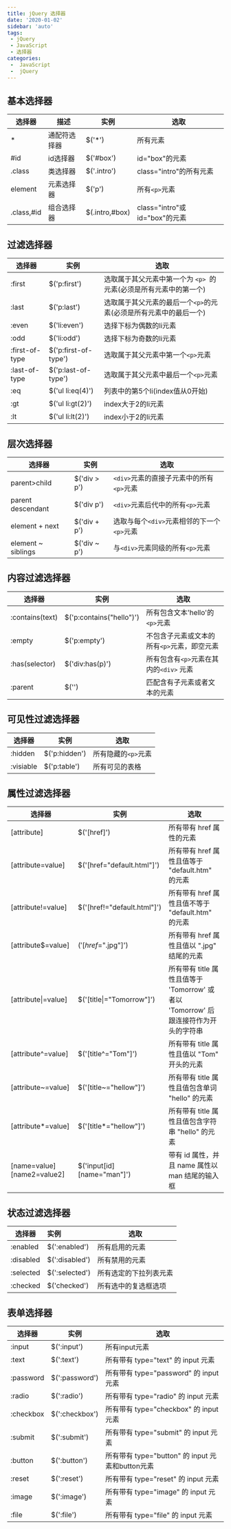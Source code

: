 ```yaml
---
title: jQuery 选择器
date: '2020-01-02'
sidebar: 'auto'
tags:
 - jQuery
 - JavaScript
 - 选择器
categories:
 -  JavaScript
 -  jQuery
---
```


##  基本选择器

| 选择器     | 描述         | 实例           | 选取                          |
| ---------- | ------------ | -------------- | ----------------------------- |
| *          | 通配符选择器 | $('*')         | 所有元素                      |
| #id        | id选择器     | $('#box')      | id="box"的元素                |
| .class     | 类选择器     | $('.intro')    | class="intro"的所有元素       |
| element    | 元素选择器   | $('p')         | 所有`<p>`元素                 |
| .class,#id | 组合选择器   | $(.intro,#box) | class="intro"或id="box"的元素 |

##  过滤选择器

| 选择器         | 实例                 | 选取                                                         |
| -------------- | -------------------- | ------------------------------------------------------------ |
| :first         | $('p:first')         | 选取属于其父元素中第一个为 `<p> `的元素(必须是所有元素中的第一个) |
| :last          | $('p:last')          | 选取属于其父元素的最后一个` <p> `的元素(必须是所有元素中的最后一个) |
| :even          | $('li:even')         | 选择下标为偶数的li元素                                       |
| :odd           | $('li:odd')          | 选择下标为奇数的li元素                                       |
| :first-of-type | $('p:first-of-type') | 选取属于其父元素中第一个`<p>`元素                            |
| :last-of-type  | $('p:last-of-type')  | 选取属于其父元素中最后一个`<p>`元素                          |
| :eq            | $('ul li:eq(4)')     | 列表中的第5个li(index值从0开始)                              |
| :gt            | $('ul li:gt(2)')     | index大于2的li元素                                           |
| :lt            | $('ul li:lt(2)')     | index小于2的li元素                                           |

##  层次选择器

| 选择器             | 实例         | 选取                                           |
| ------------------ | ------------ | ---------------------------------------------- |
| parent>child       | $('div > p') | `<div>`元素的直接子元素中的所有`<p>`元素       |
| parent descendant  | $('div p')   | `<div>`元素后代中的所有`<p>`元素               |
| element + next     | $('div + p') | 选取与每个` <div> `元素相邻的下一个` <p> `元素 |
| element ~ siblings | $('div ~ p') | 与`<div>`元素同级的所有`<p>`元素               |

##  内容过滤选择器

| 选择器          | 实例                     | 选取                                        |
| --------------- | ------------------------ | ------------------------------------------- |
| :contains(text) | $('p:contains("hello")') | 所有包含文本'hello'的`<p>`元素              |
| :empty          | $('p:empty')             | 不包含子元素或文本的所有`<p>`元素，即空元素 |
| :has(selector)  | $('div:has(p)')          | 所有包含有` <p> `元素在其内的`<div>` 元素   |
| :parent         | $('')                    | 匹配含有子元素或者文本的元素                |

##  可见性过滤选择器

| 选择器    | 实例          | 选取                |
| --------- | ------------- | ------------------- |
| :hidden   | $('p:hidden') | 所有隐藏的`<p>`元素 |
| :visiable | $('p:table')  | 所有可见的表格      |

##  属性过滤选择器

| 选择器                      | 实例                        | 选取                                                         |
| --------------------------- | --------------------------- | ------------------------------------------------------------ |
| [attribute]                 | $('[href]')                 | 所有带有 href 属性的元素                                     |
| [attribute=value]           | $('[href="default.html"]')  | 所有带有 href 属性且值等于 "default.htm" 的元素              |
| [attribute!=value]          | $('[href!="default.html"]') | 所有带有 href 属性且值不等于 "default.htm" 的元素            |
| [attribute$=value]          | $('[href$=".jpg"]')         | 所有带有 href 属性且值以 ".jpg" 结尾的元素                   |
| [attribute\|=value]         | $('[title\|="Tomorrow"]')   | 所有带有 title 属性且值等于 'Tomorrow' 或者以 'Tomorrow' 后跟连接符作为开头的字符串 |
| [attribute^=value]          | $('[title^="Tom"]')         | 所有带有 title 属性且值以 "Tom" 开头的元素                   |
| [attribute~=value]          | $('[title~="hellow"]')      | 所有带有 title 属性且值包含单词 "hello" 的元素               |
| [attribute*=value]          | $('[title*="hellow"]')      | 所有带有 title 属性且值包含字符串 "hello" 的元素             |
| [name=value] [name2=value2] | $('input[id\][name="man"]') | 带有 id 属性，并且 name 属性以 man 结尾的输入框              |

##  状态过滤选择器

| 选择器    | 实例           | 选取                   |
| --------- | :------------- | ---------------------- |
| :enabled  | $(':enabled')  | 所有启用的元素         |
| :disabled | $(':disabled') | 所有禁用的元素         |
| :selected | $(':selected') | 所有选定的下拉列表元素 |
| :checked  | $('checked')   | 所有选中的复选框选项   |

##  表单选择器

| 选择器    | 实例           | 选取                                             |
| --------- | -------------- | ------------------------------------------------ |
| :input    | $(':input')    | 所有input元素                                    |
| :text     | $(':text')     | 所有带有 type="text" 的 input 元素               |
| :password | $(':password') | 所有带有 type="password" 的 input 元素           |
| :radio    | $(':radio')    | 所有带有 type="radio" 的 input 元素              |
| :checkbox | $(':checkbox') | 所有带有 type="checkbox" 的 input 元素           |
| :submit   | $(':submit')   | 所有带有 type="submit" 的 input 元素             |
| :button   | $(':button')   | 所有带有 type="button" 的 input 元素和button元素 |
| :reset    | $(':reset')    | 所有带有 type="reset" 的 input 元素              |
| :image    | $(':image')    | 所有带有 type="image" 的 input 元素              |
| :file     | $(':file')     | 所有带有 type="file" 的 input 元素               |

